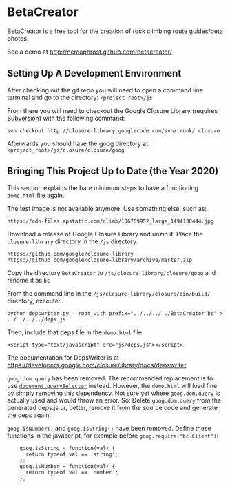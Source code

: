 BetaCreator
===========

BetaCreator is a free tool for the creation of rock climbing route guides/beta photos.

See a demo at http://nemophrost.github.com/betacreator/


Setting Up A Development Environment
------------------------------------

After checking out the git repo you will need to open a command line terminal 
and go to the directory: `<project_root>/js`

From there you will need to checkout the Google Closure Library (requires 
[Subversion](http://subversion.apache.org/)) with the following command:

`svn checkout http://closure-library.googlecode.com/svn/trunk/ closure`

Afterwards you should have the goog directory at: `<project_root>/js/closure/closure/goog`

Bringing This Project Up to Date (the Year 2020)
---

This section explains the bare minimum steps to have a functioning `demo.html` file again.

The test image is not available anymore. Use something else, such as:
```
https://cdn-files.apstatic.com/climb/106759952_large_1494138444.jpg
```

Download a release of Google Closure Library and unzip it. Place the `closure-library` directory in the `/js` directory.
```
https://github.com/google/closure-library
https://github.com/google/closure-library/archive/master.zip
```

Copy the directory `BetaCreator` to `/js/closure-library/closure/goog` and rename it as `bc`

From the command line in the `/js/closure-library/closure/bin/build/` directory, execute:
```
python depswriter.py --root_with_prefix="../../../../BetaCreator bc" > ../../../../deps.js
```

Then, include that deps file in the `demo.html` file:
```
<script type="text/javascript" src="js/deps.js"></script>
```

The documentation for DepsWriter is at https://developers.google.com/closure/library/docs/depswriter

`goog.dom.query` has been removed. The recommended replacement is to use [`document.querySelector`](https://developer.mozilla.org/en-US/docs/Web/API/Document/querySelector) instead. However, the `demo.html` will load fine by simply removing this dependency. Not sure yet where `goog.dom.query` is actually used and would throw an error. So:
Delete `goog.dom.query` from the generated deps.js or, better, remove it from the source code and generate the deps again.

`goog.isNumber()` and `goog.isString()` have been removed. Define these functions in the javascript, for example before `goog.require("bc.Client")`:
```
    goog.isString = function(val) {
      return typeof val == 'string';
    };
    goog.isNumber = function(val) {
      return typeof val == 'number';
    };
```

